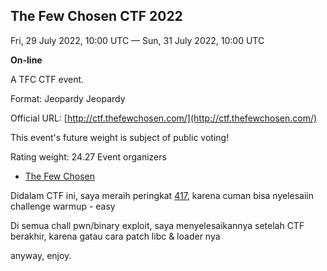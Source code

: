 ## The Few Chosen CTF 2022

Fri, 29 July 2022, 10:00 UTC — Sun, 31 July 2022, 10:00 UTC 

**On-line**

A TFC CTF event.

Format: Jeopardy Jeopardy

Official URL: [http://ctf.thefewchosen.com/](http://ctf.thefewchosen.com/)

This event's future weight is subject of public voting!

Rating weight: 24.27 
Event organizers 

 - [The Few Chosen](https://ctftime.org/team/140885)


Didalam CTF ini, saya meraih peringkat [417](https://ctftime.org/team/195118), karena cuman bisa nyelesaiin challenge warmup - easy

Di semua chall pwn/binary exploit, saya menyelesaikannya setelah CTF berakhir, karena gatau cara patch libc & loader nya

anyway, enjoy.

